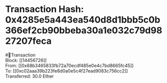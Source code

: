 
Transaction Hash: 0x4285e5a443ea540d8d1bbb5c0b366ef2cb90bbeba30a1e032c79d9827207feca
====================================================================================
  
#💸Transaction  
Block: [[14456726]]  
From: [[0x68b3465833fb72a70ecdf485e0e4c7bd8665fc45]]  
To: [[0xc02aaa39b223fe8d0a0e5c4f27ead9083c756cc2]]  
Transferred: 30.0 Ether